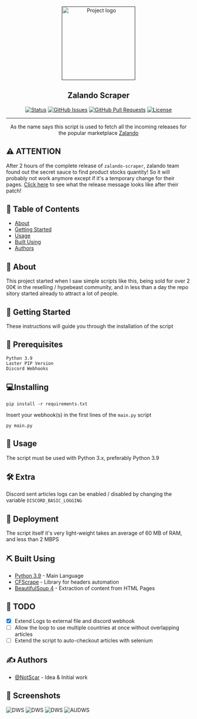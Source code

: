 <p align="center">
  <a href="" rel="noopener">
 <img width=200px height=200px src="https://i.imgur.com/45XhXmG.png" alt="Project logo"></a>
</p>

<h2 align="center">Zalando Scraper</h2>

<div align="center">

[![Status](https://img.shields.io/badge/status-active-success.svg)]()
[![GitHub Issues](https://img.shields.io/github/issues/notscar/zalando-scraper.svg)](https://github.com/NotScar/zalando-scraper/issues)
[![GitHub Pull Requests](https://img.shields.io/github/issues-pr/notscar/zalando-scraper.svg)](https://github.com/NotScar/zalando-scraper/pulls)
[![License](https://img.shields.io/badge/license-MIT-blue.svg)](/LICENSE)
</div>

---

<p align="center"> As the name says this script is used to fetch all the incoming releases for the popular marketplace <a href="https://zalando.com">Zalando</a>
    <br> 
</p>

## ⚠ ATTENTION

After 2 hours of the complete release of `zalando-scraper`, zalando team found out the secret sauce to find product stocks quantity! So it will probably not work anymore except if it's a temporary change for their pages. [Click here](after_update_screenshot) to see what the release message looks like after their patch!

## 📝 Table of Contents

- [About](#about)
- [Getting Started](#getting_started)
- [Usage](#usage)
- [Built Using](#built_using)
- [Authors](#authors)

## 🧐 About <a name = "about"></a>

This project started when I saw simple scripts like this, being sold for over 200€ in the reselling / hypebeast community, and in less than a day the repository started already to attract a lot of people.

## 🏁 Getting Started <a name = "getting_started"></a>

These instructions will guide you through the installation of the script

## 🧰 Prerequisites

```
Python 3.9
Laster PIP Version
Discord Webhooks
```

## 💻Installing

```
pip install -r requirements.txt
```
Insert your webhook(s) in the first lines of the `main.py` script
```
py main.py
```

## 🎈 Usage <a name="usage"></a>

The script must be used with Python 3.x, preferably Python 3.9

## 🛠 Extra

Discord sent articles logs can be enabled / disabled by changing the variable `DISCORD_BASIC_LOGGING` 

## 🚀 Deployment <a name = "deployment"></a>

The script itself it's very light-weight takes an average of 60 MB of RAM, and less than 2 MBPS

## ⛏️ Built Using <a name = "built_using"></a>

- [Python 3.9](https://www.python.org/) - Main Language
- [CFScrape](https://pypi.org/project/cfscrape/) - Library for headers automation
- [BeautifulSoup 4](https://beautiful-soup-4.readthedocs.io/en/latest/) - Extraction of content from HTML Pages

## 📒 TODO
- [X] Extend Logs to external file and discord webhook
- [ ] Allow the loop to use multiple countries at once without overlapping articles 
- [ ] Extend the script to auto-checkout articles with selenium

## ✍️ Authors <a name = "authors"></a>

- [@NotScar](https://github.com/NotScar) - Idea & Initial work

## 📸 Screenshots

![DWS](https://i.imgur.com/7vnSHfe.png)
![DWS](https://i.imgur.com/RPaGxgQ.png)
![DWS](https://i.imgur.com/cpGlxUd.png)
<a name = "after_update_screenshot"></a>
![AUDWS](https://i.imgur.com/Hrs092S.png)